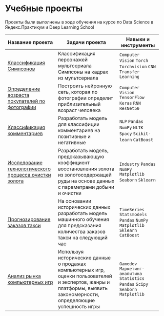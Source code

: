 # Учебные проекты 
Проекты были выполнены в ходе обучения на курсе по Data Science в Яндекс.Практикум и Deep Learning School


Название проекта | Задачи проекта |  Навыки и инструменты 
----------------- |--------------- | ---------------- | 
[Классификация Симпсонов](https://github.com/zdesia/study-projects/tree/main/Simpsons%20Classification%20CV) | Классификация персонажей мультсериала Симпсоны на кадрах из мультсериала | `Computer Vision` `Torch` `Torchvision` `CNN` `Transfer Learning`
[Определение возраста покупателей по фотографии](https://github.com/zdesia/yandex-study-projects/tree/main/CV%20Age%20By%20Photo) | Построить нейронную сеть, которая по фотографии определит приблизительный возраст человека |  `Computer Vision`   `TensorFlow`  `Keras`  `RNN`   `ResNet50`   
[Классификация комментариев](https://github.com/zdesia/yandex-study-projects/tree/main/NLP%20Toxic%20Comments%20Project) | Разработать модель для классифиции комментариев на позитивные и негативные  | `NLP`   `Pandas` `NumPy`  `NLTK`  `Spacy`   `Scikit-learn`    `CatBoost`  
[Исследование технологического процесса очистки золота](https://github.com/zdesia/yandex-study-projects/tree/main/Aurum%20Recovery%20Project) | Разработать модель, предсказывающую коэффициент восстановления золота из золотосодержащей руды на основе данных с параметрами добычи и очистки |  `Industry`   `Pandas`  `NumPy`   `Matplotlib`  `Seaborn`  `Sklearn` 
[Прогнозирование заказов такси](https://github.com/zdesia/yandex-study-projects/tree/main/Taxi%20Demand%20Time%20Series) | На основании исторических данных разработать модель машинного обучения для предсказания количества заказов такси на следующий час |  `TimeSeries`  `Statsmodels`  `Pandas` `NumPy`  `Matplotlib`  `Sklearn`  `CatBoost` 
[Анализ рынка компьютерных игр](https://github.com/zdesia/yandex-study-projects/tree/main/Games%20Market%20Analysis) | Используя исторические данные о продажах компьютерных игр, оценки пользователей и экспертов, жанры и платформы, выявить закономерности, определяющие успешность игры  | `Gamedev`  `Маркетинг-аналитика`    `Statistics`  `Pandas` `Scipy` `Seaborn`  `Matplotlib`

